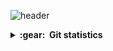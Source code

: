 ![header](https://capsule-render.vercel.app/api?type=waving&color=auto&height=300&section=header&text=Khoo%20Ven%20Jin&fontSize=90&animation=fadeIn&fontAlignY=38&desc=Welcome%20to%20my%20Github%20Profile%20!&descAlignY=51&descAlign=62)

<details close="true">
  <summary><b>:gear: &nbsp;Git statistics</b></summary>

 ![](./profile-3d-contrib/profile-night-rainbow.svg)
 
  <div align="center">
  <img height="150px" src="https://github-readme-stats.vercel.app/api?username=khoovenjin&show_icons=true&theme=highcontrast" />
  <img height="150px" src="https://github-readme-stats.vercel.app/api/top-langs/?username=khoovenjin&hide=html&layout=compact&theme=highcontrast" />
 </div>
 
 
 </details>
